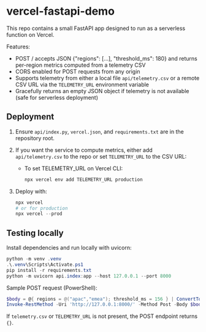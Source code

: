# vercel-fastapi-demo

This repo contains a small FastAPI app designed to run as a serverless function on Vercel.

Features:
- POST / accepts JSON {"regions": [...], "threshold_ms": 180} and returns per-region metrics computed from a telemetry CSV
- CORS enabled for POST requests from any origin
- Supports telemetry from either a local file `api/telemetry.csv` or a remote CSV URL via the `TELEMETRY_URL` environment variable
- Gracefully returns an empty JSON object if telemetry is not available (safe for serverless deployment)

Deployment
----------
1. Ensure `api/index.py`, `vercel.json`, and `requirements.txt` are in the repository root.
2. If you want the service to compute metrics, either add `api/telemetry.csv` to the repo or set `TELEMETRY_URL` to the CSV URL:

   - To set TELEMETRY_URL on Vercel CLI:
     ```powershell
     npx vercel env add TELEMETRY_URL production
     ```

3. Deploy with:
   ```powershell
   npx vercel
   # or for production
   npx vercel --prod
   ```

Testing locally
---------------
Install dependencies and run locally with uvicorn:

```powershell
python -m venv .venv
.\.venv\Scripts\Activate.ps1
pip install -r requirements.txt
python -m uvicorn api.index:app --host 127.0.0.1 --port 8000
```

Sample POST request (PowerShell):

```powershell
$body = @{ regions = @("apac","emea"); threshold_ms = 156 } | ConvertTo-Json
Invoke-RestMethod -Uri 'http://127.0.0.1:8000/' -Method Post -Body $body -ContentType 'application/json'
```

If `telemetry.csv` or `TELEMETRY_URL` is not present, the POST endpoint returns `{}`.
